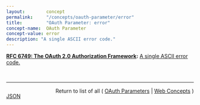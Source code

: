 ```yaml
---
layout:        concept
permalink:     "/concepts/oauth-parameter/error"
title:         "OAuth Parameter: error"
concept-name:  OAuth Parameter
concept-value: error
description: "A single ASCII error code."
---
```


**[RFC 6749: The OAuth 2.0 Authorization Framework](/specs/IETF/RFC/6749 "The OAuth 2.0 authorization framework enables a third-party application to obtain limited access to an HTTP service, either on behalf of a resource owner by orchestrating an approval interaction between the resource owner and the HTTP service, or by allowing the third-party application to obtain access on its own behalf. This specification replaces and obsoletes the OAuth 1.0 protocol described in RFC 5849."):** [A single ASCII error code.](http://tools.ietf.org/html/rfc6749#appendix-A.7 "Read documentation for OAuth Parameter &#34;error&#34;")

<br/>
<hr/>

<p style="float : left"><a href="./error.json" title="JSON representing this particular Web Concept value">JSON</a></p>
<p style="text-align: right">Return to list of all ( <a href="../oauth-parameters">OAuth Parameters</a> | <a href="../">Web Concepts</a> )</p>
